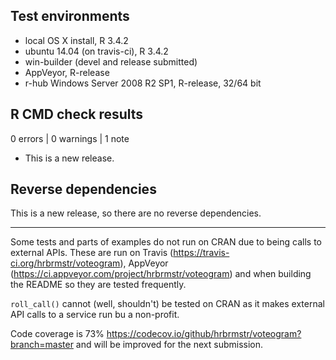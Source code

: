 ## Test environments
* local OS X install, R 3.4.2
* ubuntu 14.04 (on travis-ci), R 3.4.2
* win-builder (devel and release submitted)
* AppVeyor, R-release
* r-hub Windows Server 2008 R2 SP1, R-release, 32/64 bit

## R CMD check results

0 errors | 0 warnings | 1 note

* This is a new release.

## Reverse dependencies

This is a new release, so there are no reverse dependencies.

---

Some tests and parts of examples do not run on CRAN due to being calls to external APIs. These are run on Travis (<https://travis-ci.org/hrbrmstr/voteogram>), AppVeyor (<https://ci.appveyor.com/project/hrbrmstr/voteogram>) and when building the README so they are tested frequently.

`roll_call()` cannot (well, shouldn't) be tested on CRAN as it makes external API calls to a service run bu a non-profit.

Code coverage is 73% <https://codecov.io/github/hrbrmstr/voteogram?branch=master> and will be improved for the next submission.